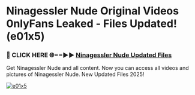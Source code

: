 # Ninagessler Nude Original Videos 0nlyFans Leaked - Files Updated! (e01x5)

<h3>🔴 CLICK HERE 🌐==►► <a href="https://tinyurl.com/y5r63du9" rel="nofollow">Ninagessler Nude Updated Files</a></h3>

Get Ninagessler Nude and all content. Now you can access all videos and pictures of Ninagessler Nude. New Updated Files 2025!

[![e01x5](https://i.imgur.com/UVo9nyh.gif)](https://tinyurl.com/y5r63du9)